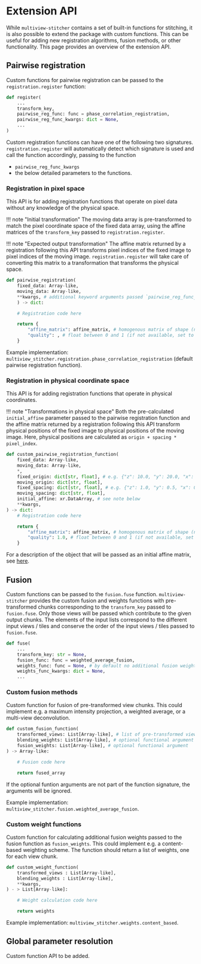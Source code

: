 # Extension API

While `multiview-stitcher` contains a set of built-in functions for stitching, it is also possible to extend the package with custom functions. This can be useful for adding new registration algorithms, fusion methods, or other functionality. This page provides an overview of the extension API.

## Pairwise registration

Custom functions for pairwise registration can be passed to the `registration.register` function:

```python
def register(
    ...
    transform_key,
    pairwise_reg_func: func = phase_correlation_registration,
    pairwise_reg_func_kwargs: dict = None,
    ...
)
```

Custom registration functions can have one of the following two signatures. `registration.register` will automatically detect which signature is used and call the function accordingly, passing to the function
- `pairwise_reg_func_kwargs`
- the below detailed parameters to the functions.

### Registration in pixel space

This API is for adding registration functions that operate on pixel data without any knowledge of the physical space.

!!! note "Initial transformation"
    The moving data array is pre-transformed to match the pixel coordinate space of the fixed data array, using the affine matrices of the `transform_key` passed to `registration.register`.

!!! note "Expected output transformation"
    The affine matrix returned by a registration following this API transforms pixel indices of the fixed image to pixel indices of the moving image. `registration.register` will take care of converting this matrix to a transformation that transforms the physical space.

```python
def pairwise_registration(
    fixed_data: Array-like,
    moving_data: Array-like,
    **kwargs, # additional keyword arguments passed `pairwise_reg_func_kwargs`
    ) -> dict:

    # Registration code here

    return {
        "affine_matrix": affine_matrix, # homogenous matrix of shape (ndim + 1, ndim + 1), axis order (z, y, x)
        "quality": , # float between 0 and 1 (if not available, set to 1.0)
    }
```

Example implementation: `multiview_stitcher.registration.phase_correlation_registration` (default pairwise registration function).

### Registration in physical coordinate space

This API is for adding registration functions that operate in physical coordinates.

!!! note "Transformations in physical space"
    Both the pre-calculated `initial_affine` parameter passed to the pairwise registration function and the affine matrix returned by a registration following this API transform physical positions of the fixed image to physical positions of the moving image. Here, physical positions are calculated as `origin + spacing * pixel_index`.

```python
def custom_pairwise_registration_function(
    fixed_data: Array-like,
    moving_data: Array-like,
    *,
    fixed_origin: dict[str, float], # e.g. {"z": 10.0, "y": 20.0, "x": 30.0}
    moving_origin: dict[str, float],
    fixed_spacing: dict[str, float], # e.g. {"z": 1.0, "y": 0.5, "x": 0.5}
    moving_spacing: dict[str, float],
    initial_affine: xr.DataArray, # see note below
    **kwargs,
) -> dict:
    # Registration code here

    return {
        "affine_matrix": affine_matrix, # homogenous matrix of shape (ndim + 1, ndim + 1), axis order (z, y, x)
        "quality": 1.0, # float between 0 and 1 (if not available, set to 1.0)
    }
```

For a description of the object that will be passed as an initial affine matrix, see [here](objects.md#affine-transformation-parameters).

## Fusion

Custom functions can be passed to the `fusion.fuse` function. `multiview-stitcher` provides the custom fusion and weights functions with pre-transformed chunks corresponding to the `transform_key` passed to `fusion.fuse`. Only those views will be passed which contribute to the given output chunks. The elements of the input lists correspond to the different input views / tiles and conserve the order of the input views / tiles passed to `fusion.fuse`.

```python
def fuse(
    ...
    transform_key: str = None,
    fusion_func: func = weighted_average_fusion,
    weights_func: func = None, # by default no additional fusion weights are used
    weights_func_kwargs: dict = None,
    ...
```

### Custom fusion methods

Custom function for fusion of pre-transformed view chunks. This could implement e.g. a maximum intensity projection, a weighted average, or a multi-view deconvolution.

```python
def custom_fusion_function(
    transformed_views: List[Array-like], # list of pre-transformed view chunks
    blending_weights: List[Array-like], # optional functional argument
    fusion_weights: List[Array-like], # optional functional argument
) -> Array-like:

    # Fusion code here

    return fused_array
```

If the optional funtion arguments are not part of the function signature, the arguments will be ignored.

Example implementation: `multiview_stitcher.fusion.weighted_average_fusion`.

### Custom weight functions

Custom function for calculating additional fusion weights passed to the fusion function as `fusion_weights`. This could implement e.g. a content-based weighting scheme. The function should return a list of weights, one for each view chunk.

```python
def custom_weight_function(
    transformed_views : List[Array-like],
    blending_weights : List[Array-like],
    **kwargs,
) - > List[Array-like]:

    # Weight calculation code here

    return weights
```

Example implementation: `multiview_stitcher.weights.content_based`.

## Global parameter resolution

Custom function API to be added.
